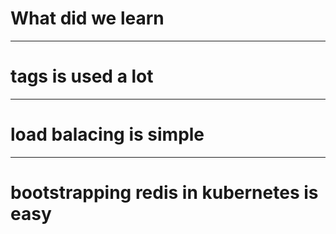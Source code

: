 # What did we learn

---

# tags is used a lot

---

# load balacing is simple

---

# bootstrapping redis in kubernetes is easy
